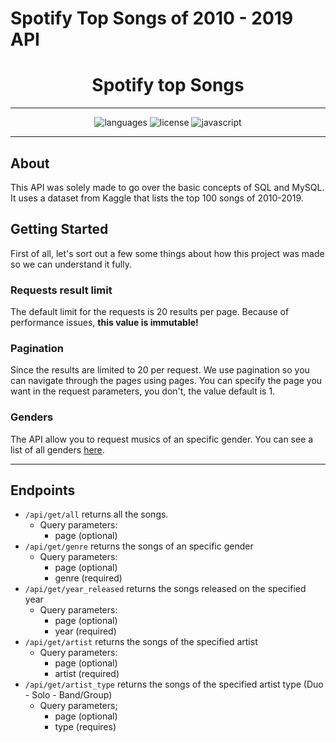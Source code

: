 # Spotify Top Songs of 2010 - 2019 API

<div align="center">

# Spotify top Songs
***
![languages](https://img.shields.io/github/languages/count/devEdu-web/spotify-top-songs)
![license](https://img.shields.io/badge/license-MIT-green)
![javascript](https://img.shields.io/github/languages/top/devEdu-web/spotify-top-songs)

</div>

***

## About
This API was solely made to go over the basic concepts of SQL and MySQL. It uses a dataset from Kaggle that lists the top 100 songs of 2010-2019.

## Getting Started
First of all, let's sort out a few some things about how this project was made so we can understand it fully. 

### Requests result limit
The default limit for the requests is 20 results per page. Because of performance issues, **this value is immutable!**

### Pagination
Since the results are limited to 20 per request. We use pagination so you can navigate through the pages using pages. You can specify the page you want in the request parameters, you don't, the value default is 1.

### Genders
The API allow you to request musics of an specific gender. You can see a list of all genders [here](./genders.md).

***

## Endpoints

* `/api/get/all` returns all the songs. 
  * Query parameters:
    * page (optional)
* `/api/get/genre` returns the songs of an specific gender
  * Query parameters:
    * page (optional)
    * genre (required)
* `/api/get/year_released` returns the songs released on the specified year
  * Query parameters:
    * page (optional)
    * year (required)
* `/api/get/artist` returns the songs of the specified artist
  * Query parameters:
    * page (optional)
    * artist (required)
* `/api/get/artist_type` returns the songs of the specified artist type (Duo - Solo - Band/Group)
  * Query parameters;
    * page (optional)
    * type (requires)